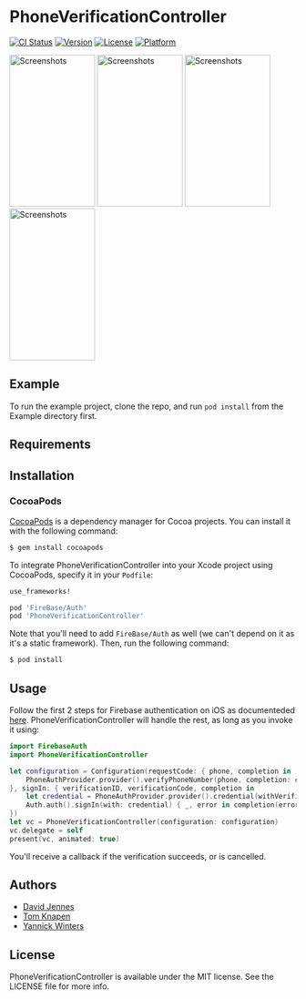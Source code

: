 # PhoneVerificationController

[![CI Status](http://img.shields.io/travis/djbe/PhoneVerificationController.svg?style=flat)](https://travis-ci.org/djbe/PhoneVerificationController)
[![Version](https://img.shields.io/cocoapods/v/PhoneVerificationController.svg?style=flat)](https://cocoapods.org/pods/PhoneVerificationController)
[![License](https://img.shields.io/cocoapods/l/PhoneVerificationController.svg?style=flat)](https://cocoapods.org/pods/PhoneVerificationController)
[![Platform](https://img.shields.io/cocoapods/p/PhoneVerificationController.svg?style=flat)](https://cocoapods.org/pods/PhoneVerificationController)

<a href="https://raw.githubusercontent.com/djbe/PhoneVerificationController/master/Example/Screenshots/01.png"><img width=150 height=267 src="https://raw.githubusercontent.com/djbe/PhoneVerificationController/master/Example/Screenshots/01.png" alt="Screenshots" /></a>
<a href="https://raw.githubusercontent.com/djbe/PhoneVerificationController/master/Example/Screenshots/02.png"><img width=150 height=267 src="https://raw.githubusercontent.com/djbe/PhoneVerificationController/master/Example/Screenshots/02.png" alt="Screenshots" /></a>
<a href="https://raw.githubusercontent.com/djbe/PhoneVerificationController/master/Example/Screenshots/03.png"><img width=150 height=267 src="https://raw.githubusercontent.com/djbe/PhoneVerificationController/master/Example/Screenshots/03.png" alt="Screenshots" /></a>
<a href="https://raw.githubusercontent.com/djbe/PhoneVerificationController/master/Example/Screenshots/04.png"><img width=150 height=267 src="https://raw.githubusercontent.com/djbe/PhoneVerificationController/master/Example/Screenshots/04.png" alt="Screenshots" /></a>

## Example

To run the example project, clone the repo, and run `pod install` from the Example directory first.


## Requirements


## Installation

### CocoaPods

[CocoaPods](http://cocoapods.org) is a dependency manager for Cocoa projects. You can install it with the following command:

```bash
$ gem install cocoapods
```

To integrate PhoneVerificationController into your Xcode project using CocoaPods, specify it in your `Podfile`:

```ruby
use_frameworks!

pod 'FireBase/Auth'
pod 'PhoneVerificationController'
```

Note that you'll need to add `FireBase/Auth` as well (we can't depend on it as it's a static framework). Then, run the following command:

```bash
$ pod install
```

## Usage

Follow the first 2 steps for Firebase authentication on iOS as documenteded [here](https://firebase.google.com/docs/auth/ios/phone-auth). PhoneVerificationController will handle the rest, as long as you invoke it using:

```swift
import FirebaseAuth
import PhoneVerificationController

let configuration = Configuration(requestCode: { phone, completion in
	PhoneAuthProvider.provider().verifyPhoneNumber(phone, completion: completion)
}, signIn: { verificationID, verificationCode, completion in
	let credential = PhoneAuthProvider.provider().credential(withVerificationID: verificationID, verificationCode: verificationCode)
	Auth.auth().signIn(with: credential) { _, error in completion(error) }
})
let vc = PhoneVerificationController(configuration: configuration)
vc.delegate = self
present(vc, animated: true)
```

You'll receive a callback if the verification succeeds, or is cancelled.

## Authors

- [David Jennes](https://github.com/djbe)
- [Tom Knapen](https://github.com/wassup-)
- [Yannick Winters](https://github.com/YWinters)

## License

PhoneVerificationController is available under the MIT license. See the LICENSE file for more info.
